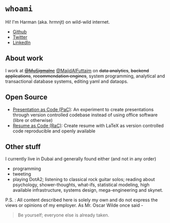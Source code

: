 # `whoami`

Hi! I'm Harman (aka. hrmnjt) on wild-wild internet.

- [Github](https://github.com/hrmnjt)
- [Twitter](https://twitter.com/__hrmnjt__)
- [LinkedIn](https://twitter.com/__hrmnjt__)

## About work

I work at ~~[@MuSigmaInc](https://twitter.com/MuSigmaInc)~~ 
[@MajidAlFuttaim](https://twitter.com/MajidAlFuttaim) on ~~data analytics~~, 
~~backend applications~~, ~~recommendation engines~~, system programming, 
analytical and transactional database systems, editing yaml and dataops.

## Open Source

- [Presentation as Code (PaC)](https://github.com/hrmnjt/way-to-go-present/): 
An experiment to create presentations through version controlled codebase 
instead of using office software (libre or otherwise)
- [Resume as Code (RaC)](https://github.com/hrmnjt/resume): Create resume with 
LaTeX as version controlled code reproducible and openly available

## Other stuff

I currently live in Dubai and generally found either (and not in any order)
- programming
- tweeting
- playing DotA2; listening to classical rock guitar solos; reading about 
psychology, shower-thoughts, what-ifs, statistical modeling, high available 
infrastructure, systems design, mega-engineering and skynet.

P.S. : All content described here is solely my own and do not express the views 
or opinions of my employer. As Mr. Oscar Wilde once said - 
> Be yourself; everyone else is already taken.

